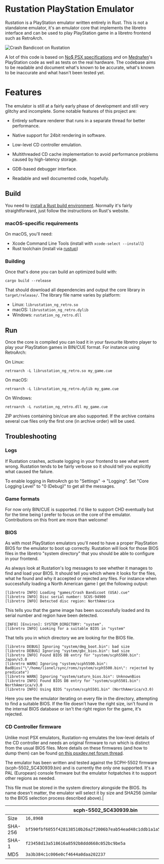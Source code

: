 # Rustation PlayStation Emulator

Rustation is a PlayStation emulator written entirely in Rust. This is not a
standalone emulator, it's an emulator core that implements the libretro
interface and can be used to play PlayStation game in a libretro frontend such
as RetroArch.

![Crash Bandicoot on Rustation](https://svkt.org/~simias/crash-bandicoot.png)

A lot of this code is based on
[No$ PSX specifications](http://problemkaputt.de/psx-spx.htm) and on
[Mednafen](https://mednafen.github.io/)'s PlayStation code as well as tests on
the real hardware. The codebase aims to be readable and document what's known to
be accurate, what's known to be inaccurate and what hasn't been tested yet.

# Features

The emulator is still at a fairly early phase of development and still very
glitchy and incomplete. Some notable features of this project are:

* Entirely software renderer that runs in a separate thread for better
  performance.

* Native support for 24bit rendering in software.

* Low-level CD controller emulation.

* Multithreaded CD cache implementation to avoid performance problems caused by
  high-latency storage.

* GDB-based debugger interface.

* Readable and well documented code, hopefully.

## Build

You need to [install a Rust build environment](https://www.rust-lang.org/).
Normally it's fairly straightforward, just follow the instructions on Rust's
website.

### macOS-specific requirements

On macOS, you'll need:
- Xcode Command Line Tools (install with `xcode-select --install`)
- Rust toolchain (install via [rustup](https://rustup.rs/))

### Building

Once that's done you can build an optimized build with:

    cargo build --release

That should download all dependencies and output the core library in
`target/release/`. The library file name varies by platform:
- Linux: `librustation_ng_retro.so`
- macOS: `librustation_ng_retro.dylib`
- Windows: `rustation_ng_retro.dll`

## Run

Once the core is compiled you can load it in your favourite libretro player to
play your PlayStation games in BIN/CUE format. For instance using RetroArch:

On Linux:

    retroarch -L librustation_ng_retro.so my_game.cue

On macOS:

    retroarch -L librustation_ng_retro.dylib my_game.cue

On Windows:

    retroarch -L rustation_ng_retro.dll my_game.cue

ZIP archives containing bin/cue are also supported. If the archive contains
several cue files only the first one (in archive order) will be used.

## Troubleshooting

### Logs

If Rustation crashes, activate logging in your frontend to see what went wrong.
Rustation tends to be fairly verbose so it should tell you explicitly what
caused the failure.

To enable logging in RetroArch go to "Settings" -> "Logging". Set "Core Logging
Level" to "0 (Debug)" to get all the messages.

### Game formats

For now only BIN/CUE is supported. I'd like to support CHD eventually but for
the time being I prefer to focus on the core of the emulator. Contributions on
this front are more than welcome!

### BIOS

As with most PlayStation emulators you'll need to have a proper PlayStation BIOS
for the emulator to boot up correctly. Rustation will look for those BIOS files
in the libretro "system directory" that you should be able to configure in your
frontend.

As always look at Rustation's log messages to see whether it manages to find and
load your BIOS. It should tell you which where it looks for the files, what he
found and why it accepted or rejected any files. For instance when successfully
loading a North American game I get the following output:

    [libretro INFO] Loading "games/Crash Bandicoot (USA).cue"
    [libretro INFO] Disc serial number: SCUS-94900
    [libretro INFO] Detected disc region: NorthAmerica

This tells you that the game image has been successfully loaded and its serial
number and region have been detected.

    [INFO] [Environ]: SYSTEM_DIRECTORY: "system".
    [libretro INFO] Looking for a suitable BIOS in "system"

That tells you in which directory we are looking for the BIOS file.

    [libretro DEBUG] Ignoring "system/dmg_boot.bin": bad size
    [libretro DEBUG] Ignoring "system/gbc_bios.bin": bad size
    [libretro INFO] Found BIOS DB entry for "system/scph5500.bin": Japan/v3.0
    [libretro WARN] Ignoring "system/scph5500.bin": BadBios("\"/home/lionel/sync/roms/system/scph5500.bin\": rejected by predicate")
    [libretro WARN] Ignoring "system/saturn_bios.bin": UnknownBios
    [libretro INFO] Found BIOS DB entry for "system/scph5501.bin": NorthAmerica/v3.0
    [libretro INFO] Using BIOS "system/scph5501.bin" (NorthAmerica/v3.0)

Here you see the emulator iterating on every file in the directory, attempting
to find a suitable BIOS. If the file doesn't have the right size, isn't found in
the internal BIOS database or isn't the right region for the game, it's
rejected.

### CD Controller firmware

Unlike most PSX emulators, Rustation-ng emulates the low-level details of the CD
controller and needs an original firmware to run which is distinct from the
usual BIOS files. More details on these firmwares (and how to dump them) can be
found [on this psxdev.net forum thread](http://www.psxdev.net/forum/viewtopic.php?t=557).

The emulator has been written and tested against the SCPH-5502 firmware
(scph-5502_SC430939.bin) and is currently the only one supported. It's a PAL
(European) console firmware but the emulator hotpatches it to support other
regions as needed.

This file must be stored in the system directory alongside the BIOS. Its name
doesn't matter, the emulator will select it by size and SHA256 (similar to the
BIOS selection process described above).|

| | scph-5502_SC430939.bin |
| ------ | ------ |
| Size    | `16,896B`                                                           |
| SHA-256 | `bf590fbf6055f428138510b26a2f2006b7eab54ead48c1ddb1a1a5d2699242db` |
| SHA-1   | `f23458d13a518616a8592b8ddd668c052bc9be5a`                         |
| MD5     | `3a3b384c1c006e0cf4644a0daa202237`                                 |

